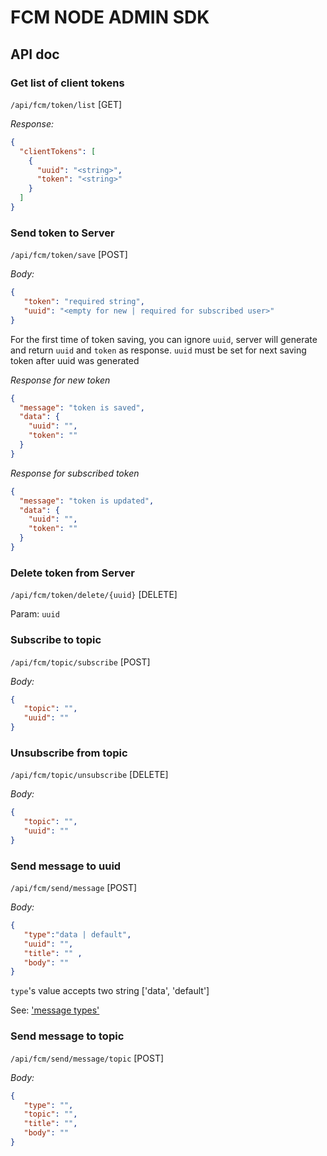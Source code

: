 # FCM NODE ADMIN SDK

## API doc

### Get list of client tokens

`/api/fcm/token/list` [GET]

*Response:*
```JSON
{
  "clientTokens": [
    {
      "uuid": "<string>",
      "token": "<string>"
    }
  ]
}
```


### Send token to Server

`/api/fcm/token/save` [POST]

*Body:*
```JSON
{
   "token": "required string",
   "uuid": "<empty for new | required for subscribed user>" 
} 
```
For the first time of token saving, you can ignore `uuid`, server will generate and return `uuid` and `token` as response. 
`uuid` must be set for next saving token after uuid was generated   

*Response for new token*
```JSON
{ 
  "message": "token is saved", 
  "data": { 
    "uuid": "", 
    "token": "" 
  } 
}
```
*Response for subscribed token*

```JSON
{ 
  "message": "token is updated", 
  "data": { 
    "uuid": "", 
    "token": "" 
  } 
}
```
### Delete token from Server

`/api/fcm/token/delete/{uuid}` [DELETE]

Param: `uuid`

### Subscribe to topic
`/api/fcm/topic/subscribe` [POST]

*Body:*
```JSON
{ 
   "topic": "", 
   "uuid": "" 
} 
```

### Unsubscribe from topic

`/api/fcm/topic/unsubscribe` [DELETE]

*Body:*
```JSON
{ 
   "topic": "", 
   "uuid": "" 
}
```

### Send message to uuid
`/api/fcm/send/message` [POST]

*Body:*
```JSON
{ 
   "type":"data | default", 
   "uuid": "",
   "title": "" ,
   "body": "" 
}
```
`type`'s value accepts two string ['data', 'default']

See: ['message types'](https://firebase.google.com/docs/cloud-messaging/concept-options#notifications_and_data_messages)

### Send message to topic
`/api/fcm/send/message/topic` [POST]

*Body:*
```JSON
{ 
   "type": "", 
   "topic": "", 
   "title": "",
   "body": "" 
} 
```